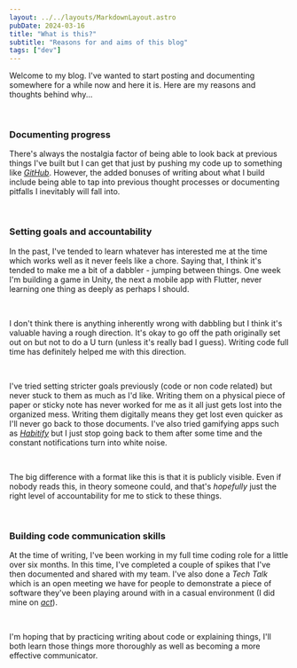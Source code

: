 ```yaml
---
layout: ../../layouts/MarkdownLayout.astro
pubDate: 2024-03-16
title: "What is this?"
subtitle: "Reasons for and aims of this blog"
tags: ["dev"]
---
```


Welcome to my blog. I've wanted to start posting and documenting somewhere for a while now and here it is. Here are my reasons and thoughts behind why...

<br>
<h3 class="font-medium text-lg my-4">Documenting progress</h3>

There's always the nostalgia factor of being able to look back at previous things I've built but I can get that just by pushing my code up to something like _[GitHub](https://www.github.com/rowmur)_. However, the added bonuses of writing about what I build include being able to tap into previous thought processes or documenting pitfalls I inevitably will fall into.

<br>
<h3 class="font-medium text-lg my-4">Setting goals and accountability</h3>

In the past, I've tended to learn whatever has interested me at the time which works well as it never feels like a chore. Saying that, I think it's tended to make me a bit of a dabbler - jumping between things. One week I'm building a game in Unity, the next a mobile app with Flutter, never learning one thing as deeply as perhaps I should.

<br>

I don't think there is anything inherently wrong with dabbling but I think it's valuable having a rough direction. It's okay to go off the path originally set out on but not to do a U turn (unless it's really bad I guess). Writing code full time has definitely helped me with this direction.

<br>

I've tried setting stricter goals previously (code or non code related) but never stuck to them as much as I'd like. Writing them on a physical piece of paper or sticky note has never worked for me as it all just gets lost into the organized mess. Writing them digitally means they get lost even quicker as I'll never go back to those documents. I've also tried gamifying apps such as _[Habitify](https://www.habitify.me/)_ but I just stop going back to them after some time and the constant notifications turn into white noise.

<br>

The big difference with a format like this is that it is publicly visible. Even if nobody reads this, in theory someone could, and that's _hopefully_ just the right level of accountability for me to stick to these things.

<br>
<h3 class="font-medium text-lg my-4">Building code communication skills</h3>

At the time of writing, I've been working in my full time coding role for a little over six months. In this time, I've completed a couple of spikes that I've then documented and shared with my team. I've also done a _Tech Talk_ which is an open meeting we have for people to demonstrate a piece of software they've been playing around with in a casual environment (I did mine on _[act](https://github.com/nektos/act)_).

<br>

I'm hoping that by practicing writing about code or explaining things, I'll both learn those things more thoroughly as well as becoming a more effective communicator.

